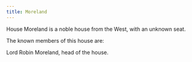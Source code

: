 ```yaml
---
title: Moreland
---
```


House Moreland is a noble house from the West, with an unknown seat.

The known members of this house are:

Lord Robin Moreland, head of the house. 


